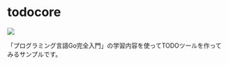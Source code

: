 # todocore

<img src="https://img.shields.io/github/workflow/status/bluemon0919/todotool/Go">


「プログラミング言語Go完全入門」の学習内容を使ってTODOツールを作ってみるサンプルです。
